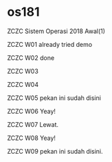 # os181
ZCZC Sistem Operasi 2018 Awal(1)

ZCZC W01 already tried demo

ZCZC W02 done

ZCZC W03

ZCZC W04

ZCZC W05 pekan ini sudah disini

ZCZC W06 Yeay!

ZCZC W07 Lewat.

ZCZC W08 Yeay!

ZCZC W09 pekan ini sudah disini.
